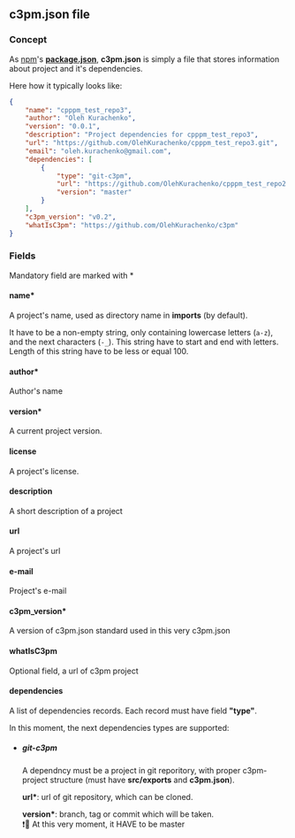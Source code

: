 ## c3pm.json file

### Concept

As [npm][npm website]'s [**package.json**][npm website/json], **c3pm.json**
is simply a file that stores information about project and it's dependencies.

Here how it typically looks like:

```json
{
    "name": "cpppm_test_repo3",
    "author": "Oleh Kurachenko",
    "version": "0.0.1",
    "description": "Project dependencies for cpppm_test_repo3",
    "url": "https://github.com/OlehKurachenko/cpppm_test_repo3.git",
    "email": "oleh.kurachenko@gmail.com",
    "dependencies": [
        {
            "type": "git-c3pm",
            "url": "https://github.com/OlehKurachenko/cpppm_test_repo2.git",
            "version": "master"
        }
    ],
    "c3pm_version": "v0.2",
    "whatIsC3pm": "https://github.com/OlehKurachenko/c3pm"
}
```

### Fields

Mandatory field are marked with *

#### name*

A project's name, used as directory name in **imports** (by default).  

It have to be a non-empty string, only containing lowercase letters
(```a-z```), and the next characters (```-_```). This string have to
start and end with letters.  
Length of this string have to be less or equal 100. 

#### author*

Author's name

#### version*

A current project version.

#### license

A project's license.

#### description

A short description of a project

#### url

A project's url

#### e-mail

Project's e-mail

#### c3pm_version*

A version of c3pm.json standard used in this very c3pm.json

#### whatIsC3pm

Optional field, a url of c3pm project

#### dependencies

A list of dependencies records. Each record must have field **"type"**.

In this moment, the next dependencies types are supported:

* ##### git-c3pm
  A dependncy must be a project in git reporitory, with proper c3pm-project
  structure (must have **src/exports** and **c3pm.json**).
  
  **url&ast;**: url of git repository, which can be cloned.
  
  **version&ast;**: branch, tag or commit which will be taken.  
  :heavy_exclamation_mark::wrench: At this very moment, it HAVE to be
  master


[npm website]: https://www.npmjs.com/
[npm website/json]: https://docs.npmjs.com/getting-started/using-a-package.json
